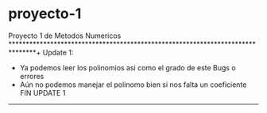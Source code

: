 # proyecto-1
Proyecto 1 de Metodos Numericos
*******************************************************************************+
Update 1:
  - Ya podemos leer los polinomios asi como el grado de este
Bugs o errores
  - Aún no podemos manejar el polinomo bien si nos falta un coeficiente
FIN UPDATE 1
*******************************************************************************
    
